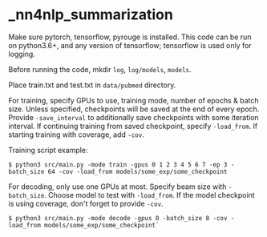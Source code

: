 # _nn4nlp_summarization

Make sure pytorch, tensorflow, pyrouge is installed. This code can be run on python3.6+, and any version of tensorflow; tensorflow is used only for logging.

Before running the code, mkdir `log`, `log/models`, `models`.

Place train.txt and test.txt in `data/pubmed` directory.

For training, specify GPUs to use, training mode, number of epochs & batch size. Unless specified, checkpoints will be saved at the end of every epoch. Provide `-save_interval` to additionally save checkpoints with some iteration interval. If continuing training from saved checkpoint, specify `-load_from`. If starting training with coverage, add `-cov`.

Training script example:

  ```
  $ python3 src/main.py -mode train -gpus 0 1 2 3 4 5 6 7 -ep 3 -batch_size 64 -cov -load_from models/some_exp/some_checkpoint
  ```

For decoding, only use one GPUs at most. Specify beam size with `-batch_size`. Choose model to test with `-load_from`. If the model checkpoint is using coverage, don't forget to provide `-cov`.

  ```
  $ python3 src/main.py -mode decode -gpus 0 -batch_size 8 -cov -load_from models/some_exp/some_checkpoint`
  ```
